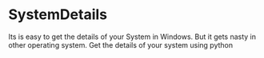 # SystemDetails
Its is easy to get the details of your System in Windows. But it gets nasty in other operating system. Get the details of your system using python

